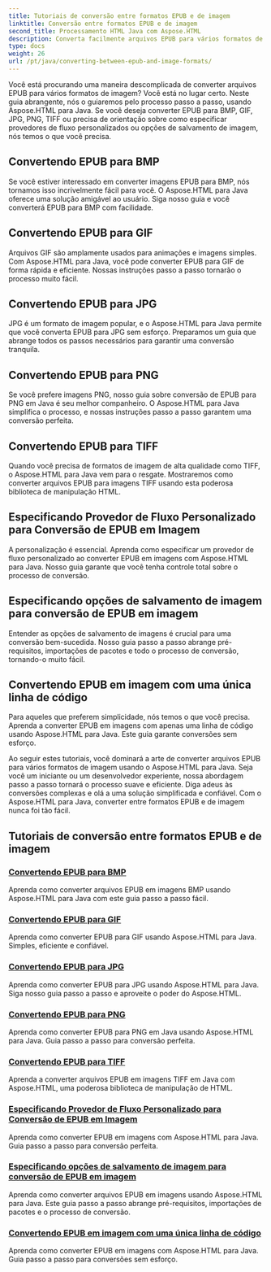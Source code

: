 ```yaml
---
title: Tutoriais de conversão entre formatos EPUB e de imagem
linktitle: Conversão entre formatos EPUB e de imagem
second_title: Processamento HTML Java com Aspose.HTML
description: Converta facilmente arquivos EPUB para vários formatos de imagem usando Aspose.HTML para Java. Guia passo a passo para conversões perfeitas.
type: docs
weight: 26
url: /pt/java/converting-between-epub-and-image-formats/
---
```


Você está procurando uma maneira descomplicada de converter arquivos EPUB para vários formatos de imagem? Você está no lugar certo. Neste guia abrangente, nós o guiaremos pelo processo passo a passo, usando Aspose.HTML para Java. Se você deseja converter EPUB para BMP, GIF, JPG, PNG, TIFF ou precisa de orientação sobre como especificar provedores de fluxo personalizados ou opções de salvamento de imagem, nós temos o que você precisa.

## Convertendo EPUB para BMP
Se você estiver interessado em converter imagens EPUB para BMP, nós tornamos isso incrivelmente fácil para você. O Aspose.HTML para Java oferece uma solução amigável ao usuário. Siga nosso guia e você converterá EPUB para BMP com facilidade. 

## Convertendo EPUB para GIF
Arquivos GIF são amplamente usados para animações e imagens simples. Com Aspose.HTML para Java, você pode converter EPUB para GIF de forma rápida e eficiente. Nossas instruções passo a passo tornarão o processo muito fácil.

## Convertendo EPUB para JPG
JPG é um formato de imagem popular, e o Aspose.HTML para Java permite que você converta EPUB para JPG sem esforço. Preparamos um guia que abrange todos os passos necessários para garantir uma conversão tranquila.

## Convertendo EPUB para PNG
Se você prefere imagens PNG, nosso guia sobre conversão de EPUB para PNG em Java é seu melhor companheiro. O Aspose.HTML para Java simplifica o processo, e nossas instruções passo a passo garantem uma conversão perfeita.

## Convertendo EPUB para TIFF
Quando você precisa de formatos de imagem de alta qualidade como TIFF, o Aspose.HTML para Java vem para o resgate. Mostraremos como converter arquivos EPUB para imagens TIFF usando esta poderosa biblioteca de manipulação HTML.

## Especificando Provedor de Fluxo Personalizado para Conversão de EPUB em Imagem
A personalização é essencial. Aprenda como especificar um provedor de fluxo personalizado ao converter EPUB em imagens com Aspose.HTML para Java. Nosso guia garante que você tenha controle total sobre o processo de conversão.

## Especificando opções de salvamento de imagem para conversão de EPUB em imagem
Entender as opções de salvamento de imagens é crucial para uma conversão bem-sucedida. Nosso guia passo a passo abrange pré-requisitos, importações de pacotes e todo o processo de conversão, tornando-o muito fácil.

## Convertendo EPUB em imagem com uma única linha de código
Para aqueles que preferem simplicidade, nós temos o que você precisa. Aprenda a converter EPUB em imagens com apenas uma linha de código usando Aspose.HTML para Java. Este guia garante conversões sem esforço.

Ao seguir estes tutoriais, você dominará a arte de converter arquivos EPUB para vários formatos de imagem usando o Aspose.HTML para Java. Seja você um iniciante ou um desenvolvedor experiente, nossa abordagem passo a passo tornará o processo suave e eficiente. Diga adeus às conversões complexas e olá a uma solução simplificada e confiável. Com o Aspose.HTML para Java, converter entre formatos EPUB e de imagem nunca foi tão fácil.
## Tutoriais de conversão entre formatos EPUB e de imagem
### [Convertendo EPUB para BMP](./convert-epub-to-bmp/)
Aprenda como converter arquivos EPUB em imagens BMP usando Aspose.HTML para Java com este guia passo a passo fácil.
### [Convertendo EPUB para GIF](./convert-epub-to-gif/)
Aprenda como converter EPUB para GIF usando Aspose.HTML para Java. Simples, eficiente e confiável.
### [Convertendo EPUB para JPG](./convert-epub-to-jpg/)
Aprenda como converter EPUB para JPG usando Aspose.HTML para Java. Siga nosso guia passo a passo e aproveite o poder do Aspose.HTML.
### [Convertendo EPUB para PNG](./convert-epub-to-png/)
Aprenda como converter EPUB para PNG em Java usando Aspose.HTML para Java. Guia passo a passo para conversão perfeita.
### [Convertendo EPUB para TIFF](./convert-epub-to-tiff/)
Aprenda a converter arquivos EPUB em imagens TIFF em Java com Aspose.HTML, uma poderosa biblioteca de manipulação de HTML.
### [Especificando Provedor de Fluxo Personalizado para Conversão de EPUB em Imagem](./convert-epub-to-image-specify-custom-stream-provider/)
Aprenda como converter EPUB em imagens com Aspose.HTML para Java. Guia passo a passo para conversão perfeita.
### [Especificando opções de salvamento de imagem para conversão de EPUB em imagem](./convert-epub-to-image-specify-image-save-options/)
Aprenda como converter arquivos EPUB em imagens usando Aspose.HTML para Java. Este guia passo a passo abrange pré-requisitos, importações de pacotes e o processo de conversão.
### [Convertendo EPUB em imagem com uma única linha de código](./convert-epub-to-image-single-line/)
Aprenda como converter EPUB em imagens com Aspose.HTML para Java. Guia passo a passo para conversões sem esforço.